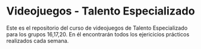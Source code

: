 # Videojuegos - Talento Especializado
Este es el repositorio del curso de videojuegos de Talento Especializado para los grupos 16,17,20. En él encontrarán   todos los ejericicios prácticos realizados cada semana.

